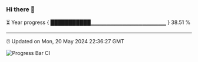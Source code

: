 ### Hi there 👋

⏳ Year progress { ███████████▁▁▁▁▁▁▁▁▁▁▁▁▁▁▁▁▁▁▁ } 38.51 %

---

⏰ Updated on Mon, 20 May 2024 22:36:27 GMT

![Progress Bar CI](https://github.com/IshwaranRudhara/GIT-ACTION/workflows/Progress%20Bar%20CI/badge.svg)
